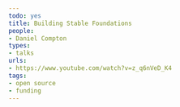 ```yaml
---
todo: yes
title: Building Stable Foundations
people:
- Daniel Compton
types:
- talks
urls:
- https://www.youtube.com/watch?v=z_q6nVeD_K4
tags:
- open source
- funding
---
```

